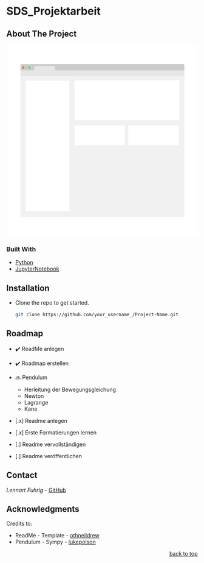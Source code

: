 # SDS_Projektarbeit
<div id="top"></div>

## About The Project
<div align="center">
  <a href="https://github.com/lennart2810/SDS_Projektarbeit/blob/master/appendix">
    <img src="appendix/screenshot.png" alt="Images" width="500" height="500">
  </a>
</div>

<!-- Überschrift mittig ausrichten -->
<!-- <h3 align="center">Überschrift</h3> -->

### Built With
* [Python](https://www.python.org)
* [JupyterNotebook ](https://www.anaconda.com/products/individual#Downloads)

## Installation
* Clone the repo to get started.
   ```sh
   git clone https://github.com/your_username_/Project-Name.git
   ```

<!-- inline code -->
<!-- Clone the repo `git clone https://github.com/your_username_/Project-Name.git` to get started. -->

## Roadmap
- :heavy_check_mark: ReadMe anlegen
- :heavy_check_mark: Roadmap erstellen
- :soon: Pendulum
  - Herleitung der Bewegungsgleichung 
   - Newton
    - Lagrange
     - Kane 

- [.x] Readme anlegen
- [.x] Erste Formatierungen lernen
- [.] Readme vervollständigen
- [.] Readme veröffentlichen


## Contact
_Lennart Fuhrig_ - [GitHub](https://github.com/lennart2810) 

## Acknowledgments

Credits to:
* ReadMe - Template - [othneildrew](https://github.com/othneildrew/Best-README-Template)
* Pendulum - Sympy - [lukepolson](https://github.com/lukepolson/youtube_channel/blob/main/Python%20Metaphysics%20Series/vid4.ipynb)



<p align="right"><a href="#top">back to top</a></p>
